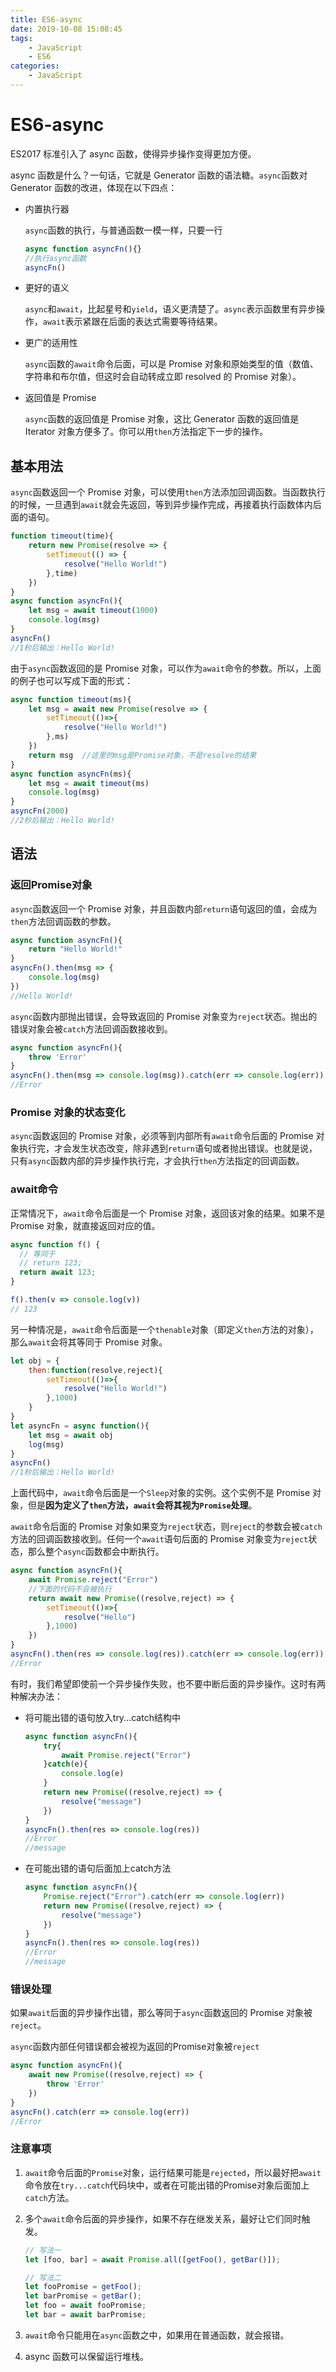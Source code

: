 ```yaml
---
title: ES6-async
date: 2019-10-08 15:08:45
tags:
	- JavaScript
	- ES6
categories:
	- JavaScript
---
```


# ES6-async

ES2017 标准引入了 async 函数，使得异步操作变得更加方便。

async 函数是什么？一句话，它就是 Generator 函数的语法糖。`async`函数对 Generator 函数的改进，体现在以下四点：

+ 内置执行器

  `async`函数的执行，与普通函数一模一样，只要一行

  ```js
  async function asyncFn(){}
  //执行async函数
  asyncFn()
  ```

+ 更好的语义

  `async`和`await`，比起星号和`yield`，语义更清楚了。`async`表示函数里有异步操作，`await`表示紧跟在后面的表达式需要等待结果。

+ 更广的适用性

  `async`函数的`await`命令后面，可以是 Promise 对象和原始类型的值（数值、字符串和布尔值，但这时会自动转成立即 resolved 的 Promise 对象）。

+ 返回值是 Promise 

  `async`函数的返回值是 Promise 对象，这比 Generator 函数的返回值是 Iterator 对象方便多了。你可以用`then`方法指定下一步的操作。

## 基本用法

`async`函数返回一个 Promise 对象，可以使用`then`方法添加回调函数。当函数执行的时候，一旦遇到`await`就会先返回，等到异步操作完成，再接着执行函数体内后面的语句。

```js
function timeout(time){
    return new Promise(resolve => {
        setTimeout(() => {
            resolve("Hello World!")
        },time)
    })
}
async function asyncFn(){
    let msg = await timeout(1000)
    console.log(msg)
}
asyncFn()
//1秒后输出：Hello World!
```

由于`async`函数返回的是 Promise 对象，可以作为`await`命令的参数。所以，上面的例子也可以写成下面的形式：

```js
async function timeout(ms){
    let msg = await new Promise(resolve => {
        setTimeout(()=>{
            resolve("Hello World!")
        },ms)
    })
    return msg	//这里的msg是Promise对象，不是resolve的结果
}
async function asyncFn(ms){
    let msg = await timeout(ms)
    console.log(msg)
}
asyncFn(2000)
//2秒后输出：Hello World!
```

## 语法

### 返回Promise对象

`async`函数返回一个 Promise 对象，并且函数内部`return`语句返回的值，会成为`then`方法回调函数的参数。

```js
async function asyncFn(){
    return "Hello World!"
}
asyncFn().then(msg => {
    console.log(msg)
})
//Hello World!
```

`async`函数内部抛出错误，会导致返回的 Promise 对象变为`reject`状态。抛出的错误对象会被`catch`方法回调函数接收到。

```js
async function asyncFn(){
    throw 'Error'
}
asyncFn().then(msg => console.log(msg)).catch(err => console.log(err))
//Error
```

### Promise 对象的状态变化

`async`函数返回的 Promise 对象，必须等到内部所有`await`命令后面的 Promise 对象执行完，才会发生状态改变，除非遇到`return`语句或者抛出错误。也就是说，只有`async`函数内部的异步操作执行完，才会执行`then`方法指定的回调函数。

### await命令

正常情况下，`await`命令后面是一个 Promise 对象，返回该对象的结果。如果不是 Promise 对象，就直接返回对应的值。

```js
async function f() {
  // 等同于
  // return 123;
  return await 123;
}

f().then(v => console.log(v))
// 123
```

另一种情况是，`await`命令后面是一个`thenable`对象（即定义`then`方法的对象），那么`await`会将其等同于 Promise 对象。

```js
let obj = {
    then:function(resolve,reject){
        setTimeout(()=>{
            resolve("Hello World!")
        },1000)
    }
}
let asyncFn = async function(){
    let msg = await obj
    log(msg)
}
asyncFn()
//1秒后输出：Hello World!
```

上面代码中，`await`命令后面是一个`Sleep`对象的实例。这个实例不是 Promise 对象，但是**因为定义了`then`方法，`await`会将其视为`Promise`处理**。

`await`命令后面的 Promise 对象如果变为`reject`状态，则`reject`的参数会被`catch`方法的回调函数接收到。任何一个`await`语句后面的 Promise 对象变为`reject`状态，那么整个`async`函数都会中断执行。

```js
async function asyncFn(){
    await Promise.reject("Error")
    //下面的代码不会被执行
    return await new Promise((resolve,reject) => {
        setTimeout(()=>{
            resolve("Hello")
        },1000)
    })
}
asyncFn().then(res => console.log(res)).catch(err => console.log(err))
//Error
```

有时，我们希望即使前一个异步操作失败，也不要中断后面的异步操作。这时有两种解决办法：

+ 将可能出错的语句放入try...catch结构中

  ```js
  async function asyncFn(){
      try{
          await Promise.reject("Error")
      }catch(e){
          console.log(e)
      }
      return new Promise((resolve,reject) => {
          resolve("message")
      })
  }
  asyncFn().then(res => console.log(res))
  //Error
  //message
  ```

+ 在可能出错的语句后面加上catch方法

  ```js
  async function asyncFn(){
      Promise.reject("Error").catch(err => console.log(err))
      return new Promise((resolve,reject) => {
          resolve("message")
      })
  }
  asyncFn().then(res => console.log(res))
  //Error
  //message
  ```

### 错误处理

如果`await`后面的异步操作出错，那么等同于`async`函数返回的 Promise 对象被`reject`。

`async`函数内部任何错误都会被视为返回的Promise对象被`reject`

```js
async function asyncFn(){
    await new Promise((resolve,reject) => {
        throw 'Error'
    })
}
asyncFn().catch(err => console.log(err))
//Error
```

### 注意事项

1. `await`命令后面的`Promise`对象，运行结果可能是`rejected`，所以最好把`await`命令放在`try...catch`代码块中，或者在可能出错的Promise对象后面加上`catch`方法。

2. 多个`await`命令后面的异步操作，如果不存在继发关系，最好让它们同时触发。

   ```js
   // 写法一
   let [foo, bar] = await Promise.all([getFoo(), getBar()]);
   
   // 写法二
   let fooPromise = getFoo();
   let barPromise = getBar();
   let foo = await fooPromise;
   let bar = await barPromise;
   ```

3. `await`命令只能用在`async`函数之中，如果用在普通函数，就会报错。

4. async 函数可以保留运行堆栈。